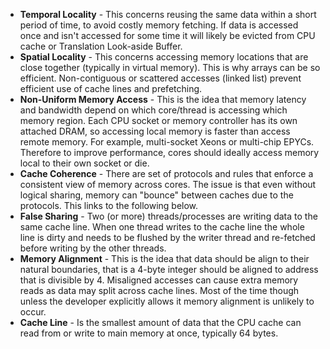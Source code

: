 - **Temporal Locality** - This concerns reusing the same data within a short period of time, to avoid costly memory fetching. If data is accessed once and isn't accessed for some time it will likely be evicted from CPU cache or Translation Look-aside Buffer.
- **Spatial Locality** - This concerns accessing memory locations that are close together (typically in virtual memory). This is why arrays can be so efficient. Non-contiguous or scattered accesses (linked list) prevent efficient use of cache lines and prefetching.
- **Non-Uniform Memory Access** - This is the idea that memory latency and bandwidth depend on which core/thread is accessing which memory region. Each CPU socket or memory controller has its own attached DRAM, so accessing local memory is faster than access remote memory. For example, multi-socket Xeons or multi-chip EPYCs. Therefore to improve performance, cores should ideally access memory local to their own socket or die.
- **Cache Coherence** - There are set of protocols and rules that enforce a consistent view of memory across cores. The issue is that even without logical sharing, memory can "bounce" between caches due to the protocols. This links to the following below.
- **False Sharing** - Two (or more) threads/processes are writing data to the same cache line. When one thread writes to the cache line the whole line is dirty and needs to be flushed by the writer thread and re-fetched before writing by the other threads.
- **Memory Alignment** - This is the idea that data should be align to their natural boundaries, that is a 4-byte integer should be aligned to address that is divisible by 4. Misaligned accesses can cause extra memory reads as data may split across cache lines. Most of the time though unless the developer explicitly allows it memory alignment is unlikely to occur.
- **Cache Line** - Is the smallest amount of data that the CPU cache can read from or write to main memory at once, typically 64 bytes.